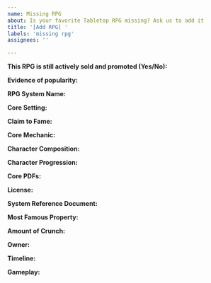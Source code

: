 ```yaml
---
name: Missing RPG
about: Is your favorite Tabletop RPG missing? Ask us to add it
title: '[Add RPG] '
labels: 'missing rpg'
assignees: ''

---
```


<!--

READ THIS FIRST:

RPGs will only be included if they are:

- Not defunct: still actively sold and promoted
- Popular: some online community for the game has at least 1,000 members (exceptions on a case-by-case basis, BDFL style)

PLEASE NOTE: ALL RPGs vary depending on the way you run them. For this project, we need hard-and-fast answers. "It depends on the GM" isn't helpful. Do your best to characterize the way the game is designed.

-->

**This RPG is still actively sold and promoted (Yes/No):**

<!--
Add a link to:

- The largest subreddit for the game or any of its settings
- The largest Discord server
- Any other place where the game is discussed online

If the game doesn't have one of the above, you can skip it.
-->
**Evidence of popularity:**

<!-- The name of the system is preferred, e.g. "Powered by the Apocalypse" instead of "Apocalypse World" -->
**RPG System Name:**

<!--
When and where do this system's most popular adventures take place?
If there is no dominant setting for this system, put "Setting-agnostic".   
-->
**Core Setting:**

<!-- "Claim to Fame" is 1 or 2 things the RPG is known for. What makes it unique? -->
**Claim to Fame:**

<!-- "Core Mechanic" is the means of task resolution, like ability checks. -->
**Core Mechanic:**

<!-- "Character Composition" is the main components of a character, like Class, Skillset, or Tags. -->
**Character Composition:**

<!-- "Character Progression" is how your character grows during the game, e.g. XP for combat. -->
**Character Progression:**

<!--
Which book(s) would a Game Master need to run the latest version of the game effectively?
Purely supplemental books (like splat books, adventures, and bestiaries) don't need to be included.
Link to the PDF versions of those books here.
-->
**Core PDFs:**

<!-- What license is the game published under? Is there a Creative Commons or Open License? Link it here. -->
**License:**

<!-- If the core rules are *legally* available on the Internet, link them here. -->
**System Reference Document:**

<!-- List the most famous RPGs, video games, TV shows, movies, or settings based on this system. -->
**Most Famous Property:**

<!-- AT MOST, how crunchy is the system? That is, how detailed and complex are the rules if you play with all of them? -->
**Amount of Crunch:**

<!-- Who owns the game? If the owner is a company that has a parent company, list them as well. -->
**Owner:**

<!-- When was the game first published? When was its most popular setting published? When did the latest version come out? -->
**Timeline:**

<!-- What does the game feel like to play? See https://github.com/isaaclyman/ttrpg-guide/issues/3 for examples. -->
**Gameplay:**